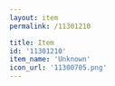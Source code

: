 ```yaml
---
layout: item
permalink: /11301210

title: Item
id: '11301210'
item_name: 'Unknown'
icon_url: '11300705.png'
---
```

